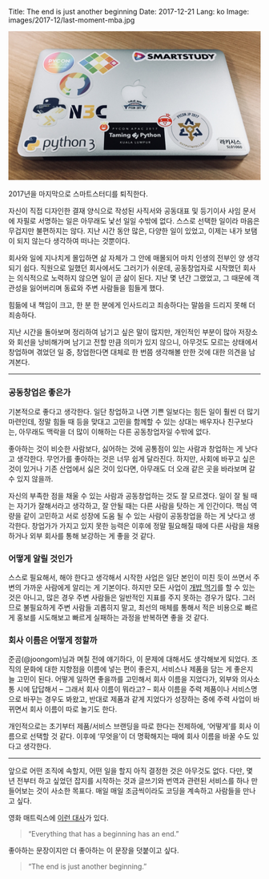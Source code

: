 Title: The end is just another beginning
Date: 2017-12-21
Lang: ko
Image: images/2017-12/last-moment-mba.jpg

![The Last Moment](./images/2017-12/last-moment-mba.jpg)

2017년을 마지막으로 스마트스터디를 퇴직한다.

자신이 직접 디자인한 결재 양식으로 작성된 사직서와 공동대표 및 등기이사 사임 문서에 자필로 서명하는 일은 아무래도 낯선 일일 수밖에 없다.
스스로 선택한 일이라 마음은 무겁지만 불편하지는 않다.
지난 시간 동안 많은, 다양한 일이 있었고, 이제는 내가 보탬이 되지 않는다 생각하여 떠나는 것뿐이다.

회사와 일에 지나치게 몰입하면 삶 자체가 그 안에 매몰되어 마치 인생의 전부인 양 생각되기 쉽다.
직원으로 일했던 회사에서도 그러기가 쉬운데, 공동창업자로 시작했던 회사는 의식적으로 노력하지 않으면 일이 곧 삶이 된다.
지난 몇 년간 그랬었고, 그 때문에 객관성을 잃어버리며 동료와 주변 사람들을 힘들게 했다.

힘듦에 내 책임이 크고, 한 분 한 분에게 인사드리고 죄송하다는 말씀을 드리지 못해 더 죄송하다.

지난 시간을 돌아보며 정리하여 남기고 싶은 말이 많지만, 개인적인 부분이 많아 저장소와 회선을 낭비해가며 남기고 전할 만큼 의미가 있지 않으니,
아무것도 모르는 상태에서 창업하며 겪었던 일 중, 창업한다면 대체로 한 번쯤 생각해볼 만한 것에 대한 의견을 남겨본다.

----

### 공동창업은 좋은가

기본적으로 좋다고 생각한다. 일단 창업하고 나면 기쁜 일보다는 힘든 일이 훨씬 더 많기 마련인데,
정말 힘들 때 등을 맞대고 고민을 함께할 수 있는 상대는 배우자나 친구보다는, 아무래도 맥락을 더 많이 이해하는 다른 공동창업자일 수밖에 없다.

좋아하는 것이 비슷한 사람보다, 싫어하는 것에 공통점이 있는 사람과 창업하는 게 낫다고 생각한다. 무언가를 좋아하는 것은 너무 쉽게 달라진다.
하지만, 사회에 바꾸고 싶은 것이 있거나 기존 산업에서 싫은 것이 있다면, 아무래도 더 오래 같은 곳을 바라보며 갈 수 있지 않을까.

자신의 부족한 점을 채울 수 있는 사람과 공동창업하는 것도 잘 모르겠다.
일이 잘 될 때는 자기가 잘해서라고 생각하고, 잘 안될 때는 다른 사람을 탓하는 게 인간이다.
핵심 역량을 같이 고민하고 서로 성장에 도움 될 수 있는 사람이 공동창업을 하는 게 낫다고 생각한다.
창업가가 가지고 있지 못한 능력은 이후에 정말 필요해질 때에 다른 사람을 채용하거나 외부 회사를 통해 보강하는 게 좋을 것 같다.


### 어떻게 알릴 것인가

스스로 필요해서, 해야 한다고 생각해서 시작한 사업은 일단 본인이 미친 듯이 쓰면서 주변의 가까운 사람에게 알리는 게 기본이다.
하지만 모든 사업이 [개밥 먹기](http://www.piedpipersent.com/%EA%B0%9C%EB%B0%A5-%EB%A8%B9%EA%B8%B0eating-your-own-dog-food/)를 할 수 있는 것은 아니고, 많은 경우 주변 사람들은 일반적인 지표를 주지 못하는 경우가 많다.
그러므로 불필요하게 주변 사람들 괴롭히지 말고, 최선의 매체를 통해서 적은 비용으로 빠르게 홍보를 시도해보고 빠르게 실패하는 과정을 반복하면 좋을 것 같다.


### 회사 이름은 어떻게 정할까

준곰(@joongom)님과 며칠 전에 얘기하다, 이 문제에 대해서도 생각해보게 되었다.
조직의 문화에 대한 지향점을 이름에 넣는 편이 좋은지, 서비스나 제품을 담는 게 좋은지 늘 고민이 된다.
어떻게 일하면 좋을까를 고민해서 회사 이름을 지었다가, 외부와 의사소통 시에 답답해서 – 그래서 회사 이름이 뭐라고? – 회사 이름을 주력 제품이나 서비스명으로 바꾸는 경우도 봐왔고, 반대로 제품과 같게 지었다가 성장하는 중에 주력 사업이 바뀌면서 회사 이름이 따로 놀기도 한다.

개인적으로는 초기부터 제품/서비스 브랜딩을 따로 한다는 전제하에, ‘어떻게’를 회사 이름으로 선택할 것 같다.
이후에 ‘무엇을’이 더 명확해지는 때에 회사 이름을 바꿀 수도 있다고 생각한다.

----

앞으로 어떤 조직에 속할지, 어떤 일을 할지 아직 결정한 것은 아무것도 없다.
다만, 몇 년 전부터 하고 싶었던 잡지를 시작하는 것과 글쓰기와 번역과 관련된 서비스를 하나 만들어보는 것이 사소한 목표다.
매일 매일 조금씩이라도 코딩을 계속하고 사람들을 만나고 싶다.


영화 매트릭스에 [이런 대사](https://www.youtube.com/watch?v=5wqd-ETXrOw)가 있다.

> “Everything that has a beginning has an end.”

좋아하는 문장이지만 더 좋아하는 이 문장을 덧붙이고 싶다.

> “The end is just another beginning.”
